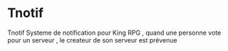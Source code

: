 Tnotif
======

Tnotif Systeme de notification pour King RPG , quand une personne vote pour un serveur , le createur de son serveur est prévenue 
